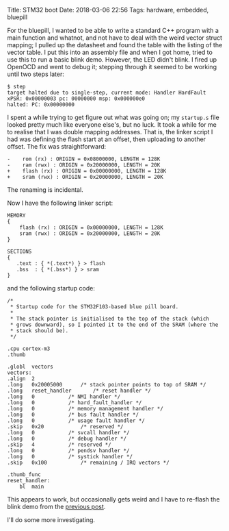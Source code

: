 Title: STM32 boot
Date: 2018-03-06 22:56
Tags: hardware, embedded, bluepill

For the bluepill, I wanted to be able to write a standard C++ program
with a main function and whatnot, and not have to deal with the weird
vector struct mapping; I pulled up the datasheet and found the table with
the listing of the vector table. I put this into an assembly file and
when I got home, tried to use this to run a basic blink demo. However,
the LED didn't blink. I fired up OpenOCD and went to debug it; stepping
through it seemed to be working until two steps later:

```
$ step
target halted due to single-step, current mode: Handler HardFault
xPSR: 0x00000003 pc: 00000000 msp: 0x000000e0
halted: PC: 0x00000000
```

I spent a while trying to get figure out what was going on; my `startup.s`
file looked pretty much like everyone else's, but no luck. It took a while
for me to realise that I was double mapping addresses. That is, the linker
script I had was defining the flash start at an offset, then uploading to
another offset. The fix was straightforward:

```
-    rom (rx) : ORIGIN = 0x08000000, LENGTH = 128K
-    ram (rwx) : ORIGIN = 0x20000000, LENGTH = 20K
+    flash (rx) : ORIGIN = 0x00000000, LENGTH = 128K
+    sram (rwx) : ORIGIN = 0x20000000, LENGTH = 20K
```

The renaming is incidental.

Now I have the following linker script:

```
MEMORY
{
    flash (rx) : ORIGIN = 0x00000000, LENGTH = 128K
    sram (rwx) : ORIGIN = 0x20000000, LENGTH = 20K
}

SECTIONS
{
   .text : { *(.text*) } > flash
   .bss  : { *(.bss*) } > sram
}
```

and the following startup code:

```
/*
 * Startup code for the STM32F103-based blue pill board.
 *
 * The stack pointer is initialised to the top of the stack (which
 * grows downward), so I pointed it to the end of the SRAM (where the
 * stack should be).
 */

.cpu cortex-m3
.thumb

.globl	vectors
vectors:
.align	2
.long	0x20005000		/* stack pointer points to top of SRAM */
.long	reset_handler		/* reset handler */
.long	0			/* NMI handler */
.long	0			/* hard_fault_handler */
.long	0			/* memory management handler */
.long	0			/* bus fault handler */
.long	0			/* usage fault handler */
.skip	0x20			/* reserved */
.long	0			/* svcall handler */
.long	0			/* debug handler */
.skip	4			/* reserved */
.long	0			/* pendsv handler */
.long	0			/* systick handler */
.skip   0x100			/* remaining / IRQ vectors */

.thumb_func
reset_handler:
	bl	main
```

This appears to work, but occasionally gets weird and I have to re-flash
the blink demo from the [previous post](/posts/2018/03/05/programming-a-blue-pill-board-with-the-st-link-v2/).

I'll do some more investigating.
